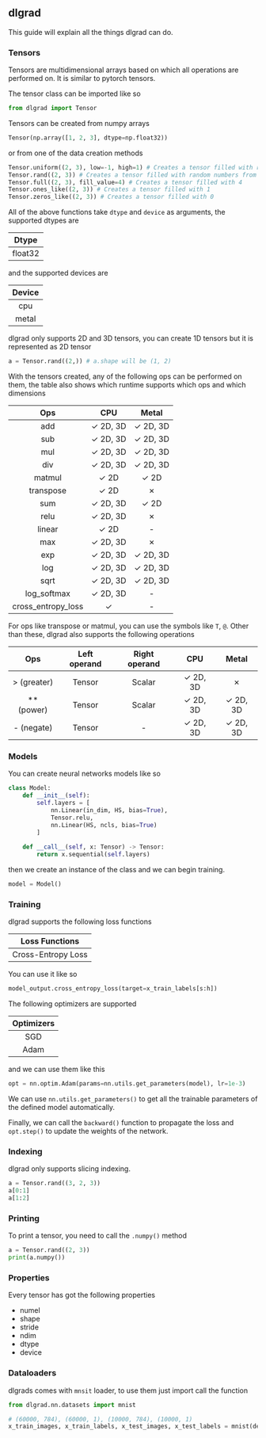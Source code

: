## dlgrad

This guide will explain all the things dlgrad can do.

### Tensors

Tensors are multidimensional arrays based on which all operations are performed on. It is similar to pytorch tensors.

The tensor class can be imported like so

```python
from dlgrad import Tensor
```

Tensors can be created from numpy arrays

```python
Tensor(np.array([1, 2, 3], dtype=np.float32))
```

or from one of the data creation methods

```python
Tensor.uniform((2, 3), low=-1, high=1) # Creates a tensor filled with random numbers from a uniform distribution on the interval [low, high)
Tensor.rand((2, 3)) # Creates a tensor filled with random numbers from a uniform distribution on the interval [0, 1)
Tensor.full((2, 3), fill_value=4) # Creates a tensor filled with 4
Tensor.ones_like((2, 3)) # Creates a tensor filled with 1
Tensor.zeros_like((2, 3)) # Creates a tensor filled with 0
```

All of the above functions take ```dtype``` and ```device``` as arguments, the supported dtypes are

| Dtype |
| :---: |
| float32 |

and the supported devices are

| Device |
| :---: |
| cpu |
| metal |

dlgrad only supports 2D and 3D tensors, you can create 1D tensors but it is represented as 2D tensor

```python
a = Tensor.rand((2,)) # a.shape will be (1, 2)
```

With the tensors created, any of the following ops can be performed on them, the table also shows which runtime supports which ops and which dimensions

| Ops | CPU | Metal |
| :---: | :---: | :---: |
| add | &check; 2D, 3D | &check; 2D, 3D |
| sub | &check; 2D, 3D | &check; 2D, 3D | 
| mul | &check; 2D, 3D | &check; 2D, 3D |
| div | &check; 2D, 3D | &check; 2D, 3D | 
| matmul | &check; 2D | &check; 2D | 
| transpose | &check; 2D | &cross; |
| sum | &check; 2D, 3D | &check; 2D |
| relu | &check; 2D, 3D | &cross; |
| linear | &check; 2D | - |
| max | &check; 2D, 3D | &cross; |
| exp | &check; 2D, 3D | &check; 2D, 3D |
| log | &check; 2D, 3D | &check; 2D, 3D |
| sqrt | &check; 2D, 3D | &check; 2D, 3D |
| log_softmax | &check; 2D, 3D |  - |
| cross_entropy_loss | &check; | - | 


For ops like transpose or matmul, you can use the symbols like ```T```, ```@```. Other than these, dlgrad also supports the following operations


| Ops | Left operand | Right operand | CPU | Metal
| :---: | :---: | :---: |:---: | :---: |
| > (greater) | Tensor | Scalar | &check; 2D, 3D | &cross;
| ** (power) | Tensor | Scalar | &check; 2D, 3D | &check; 2D, 3D |
| - (negate) | Tensor | - | &check; 2D, 3D | &check; 2D, 3D |

### Models

You can create neural networks models like so

```python
class Model:
    def __init__(self):
        self.layers = [
            nn.Linear(in_dim, HS, bias=True),
            Tensor.relu,
            nn.Linear(HS, ncls, bias=True)
        ]
    
    def __call__(self, x: Tensor) -> Tensor: 
        return x.sequential(self.layers)
```

then we create an instance of the class and we can begin training.

```python
model = Model()
```

### Training

dlgrad supports the following loss functions

| Loss Functions |
| :---: |
| Cross-Entropy Loss |

You can use it like so

```python
model_output.cross_entropy_loss(target=x_train_labels[s:h])
```

The following optimizers are supported

| Optimizers |
| :---: |
| SGD |
| Adam |

and we can use them like this

```python
opt = nn.optim.Adam(params=nn.utils.get_parameters(model), lr=1e-3)
```

We can use ```nn.utils.get_parameters()``` to get all the trainable parameters of the defined model automatically.

Finally, we can call the ```backward()``` function to propagate the loss and ```opt.step()``` to update the weights of the network.

### Indexing

dlgrad only supports slicing indexing.

```python
a = Tensor.rand((3, 2, 3))
a[0:1]
a[1:2]
```

### Printing

To print a tensor, you need to call the ```.numpy()``` method

```python
a = Tensor.rand((2, 3))
print(a.numpy())
```

### Properties

Every tensor has got the following properties

- numel
- shape
- stride
- ndim
- dtype
- device


### Dataloaders

dlgrads comes with ```mnsit``` loader, to use them just import call the function

```python
from dlgrad.nn.datasets import mnist

# (60000, 784), (60000, 1), (10000, 784), (10000, 1)
x_train_images, x_train_labels, x_test_images, x_test_labels = mnist(device="metal")

```